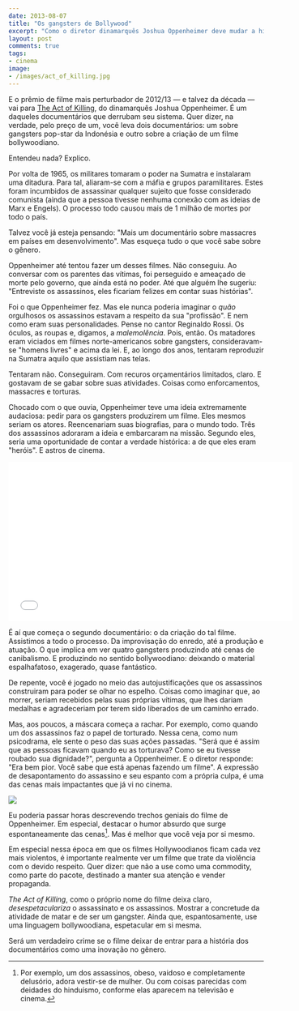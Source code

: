 ```yaml
---
date: 2013-08-07
title: "Os gangsters de Bollywood"
excerpt: "Como o diretor dinamarquês Joshua Oppenheimer deve mudar a história dos documentários com seu filme The Act of Killing"
layout: post
comments: true
tags:
- cinema
image:
- /images/act_of_killing.jpg
---
```



E o prêmio de filme mais perturbador de 2012/13 — e talvez da década — vai para [The Act of Killing](http://theactofkilling.com/), do dinamarquês Joshua Oppenheimer. É um daqueles documentários que derrubam seu sistema. Quer dizer, na verdade, pelo preço de um, você leva dois documentários: um sobre gangsters pop-star da Indonésia e outro sobre a criação de um filme bollywoodiano.

Entendeu nada? Explico.

Por volta de 1965, os militares tomaram o poder na Sumatra e instalaram uma ditadura. Para tal, aliaram-se com a máfia e grupos paramilitares. Estes foram incumbidos de assassinar qualquer sujeito que fosse considerado comunista (ainda que a pessoa tivesse nenhuma conexão com as ideias de Marx e Engels). O processo todo causou mais de 1 milhão de mortes por todo o país.

Talvez você já esteja pensando: "Mais um documentário sobre massacres em países em desenvolvimento". Mas esqueça tudo o que você sabe sobre o gênero.

Oppenheimer até tentou fazer um desses filmes. Não conseguiu. Ao conversar com os parentes das vítimas, foi perseguido e ameaçado de morte pelo governo, que ainda está no poder. Até que alguém lhe sugeriu: "Entreviste os assassinos, eles ficariam felizes em contar suas histórias".

Foi o que Oppenheimer fez. Mas ele nunca poderia imaginar o *quão* orgulhosos os assassinos estavam a respeito da sua "profissão". E nem como eram suas personalidades. Pense no cantor Reginaldo Rossi. Os óculos, as roupas e, digamos, a *malemolência*. Pois, então. Os matadores eram viciados em filmes  norte-americanos sobre gangsters, consideravam-se "homens livres" e acima da lei. E, ao longo dos anos, tentaram reproduzir na Sumatra aquilo que assistiam nas telas.

Tentaram não. Conseguiram. Com recuros orçamentários limitados, claro. E gostavam de se gabar sobre suas atividades. Coisas como enforcamentos, massacres e torturas.

Chocado com o que ouvia, Oppenheimer teve uma ideia extremamente audaciosa: pedir para os gangsters produzirem um filme. Eles mesmos seriam os atores. Reencenariam suas biografias, para o mundo todo. Três dos assassinos adoraram a ideia e embarcaram na missão. Segundo eles, seria uma oportunidade de contar a verdade histórica: a de que eles eram "heróis". E astros de cinema.

<iframe width="560" height="315" src="//www.youtube.com/embed/SD5oMxbMcHM" frameborder="0" allowfullscreen></iframe>

É aí que começa o segundo documentário: o da criação do tal filme. Assistimos a todo o processo. Da improvisação do enredo, até a produção e atuação. O que implica em ver quatro gangsters produzindo até cenas de canibalismo. E produzindo no sentido bollywoodiano: deixando o material espalhafatoso, exagerado, quase fantástico.

De repente, você é jogado no meio das autojustificações que os assassinos construiram para poder se olhar no espelho. Coisas como imaginar que, ao morrer, seriam recebidos pelas suas próprias vítimas, que lhes dariam medalhas e agradeceriam por terem sido liberados de um caminho errado.

Mas, aos poucos, a máscara começa a rachar. Por exemplo, como quando um dos assassinos faz o papel de torturado. Nessa cena, como num psicodrama, ele sente o peso das suas ações passadas. "Será que é assim que as pessoas ficavam quando eu as torturava? Como se eu tivesse roubado sua dignidade?", pergunta a Oppenheimer. E o diretor responde: "Era bem pior. Você sabe que está apenas fazendo um filme". A expressão de desapontamento do assassino e seu espanto com a própria culpa, é uma das cenas mais impactantes que já vi no cinema.

![](http://caosordenado.com/images/killing02.jpg)

Eu poderia passar horas descrevendo trechos geniais do filme de Oppenheimer. Em especial, destacar o humor absurdo que surge espontaneamente das cenas[^1]. Mas é melhor que você veja por si mesmo.

Em especial nessa época em que os filmes Hollywoodianos ficam cada vez mais violentos, é importante realmente ver um filme que trate da violência com o devido respeito. Quer dizer: que não a use como uma commodity, como parte do pacote, destinado a manter sua atenção e vender propaganda.

*The Act of Killing*, como o próprio nome do filme deixa claro, *desespetaculariza* o assassinato e os assassinos. Mostrar a concretude da atividade de matar e de ser um gangster. Ainda que, espantosamente, use uma linguagem bollywoodiana, espetacular em si mesma.

Será um verdadeiro crime se o filme deixar de entrar para a história dos documentários como uma inovação no gênero.

[^1]: Por exemplo, um dos assassinos, obeso, vaidoso e completamente delusório, adora vestir-se de mulher. Ou com coisas parecidas com deidades do hinduísmo, conforme elas aparecem na televisão e cinema.
